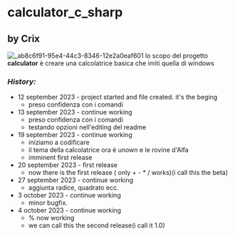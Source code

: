 # calculator_c_sharp
## by Crix
![_ab8c6f91-95e4-44c3-8346-12e2a0eaf601](https://github.com/Cristian-2679/calculator_c_sharp/assets/128701111/fed4eb86-972b-4072-8422-8e64003f51ef)
lo scopo del progetto **calculator** è creare una calcolatrice basica che imiti quella di windows    
    
### _History:_    
- 12 september 2023 - project started and file created. it's the beging
  - preso confidenza con i comandi
- 13 september 2023 - continue working
  - preso confidenza con i comandi
  - testando opzioni nell'editing del readme
- 19 september 2023 - continue working
  - iniziamo a codificare
  - il tema della calcolatrice ora è unown e le rovine d'Alfa
  - imminent first release
- 20 september 2023 - first release
  - now there is the first release ( only + - * / works)(i call this the beta)
- 27 september 2023 - continue working
  - aggiunta radice, quadrato ecc.
- 3 october 2023 - continue working
  - minor bugfix.
- 4 october 2023 - continue working
  - % now working
  - we can call this the second release(i call it 1.0)
